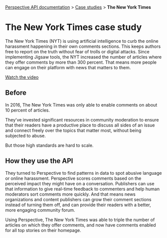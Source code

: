 [Perspective API documentation](../README.md) > [Case studies](README.md) > **The New York Times**

# The New York Times case study

The New York Times (NYT) is using artificial intelligence to curb the online harassment happening in their own comments sections. This keeps authors free to report on the truth without fear of trolls or digital attacks. Since implementing Jigsaw tools, the NYT increased the number of articles where they offer comments by more than 300 percent. That means more people can engage on their platform with news that matters to them. 

[Watch the video](https://youtube.com/watch?v=5xOpXNEsD-8)

## Before

In 2016, The New York Times was only able to enable comments on about 10 percent of articles. 

They’ve invested significant resources in community moderation to ensure that their readers have a productive place to discuss all sides of an issue and connect freely over the topics that matter most, without being subjected to abuse.

But those high standards are hard to scale.

## How they use the API

They turned to Perspective to find patterns in data to spot abusive language or online harassment. Perspective scores comments based on the perceived impact they might have on a conversation. Publishers can use that information to give real-time feedback to commenters and help human moderators sort comments more quickly. And that means news organizations and content publishers can grow their comment sections instead of turning them off, and can provide their readers with a better, more engaging community forum.

Using Perspective, The New York Times was able to triple the number of articles on which they offer comments, and now have comments enabled for all top stories on their homepage.

